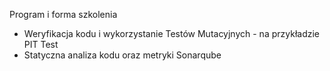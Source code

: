 Program i forma szkolenia
- Weryfikacja kodu i wykorzystanie Testów Mutacyjnych - na przykładzie PIT Test
- Statyczna analiza kodu oraz metryki Sonarqube
